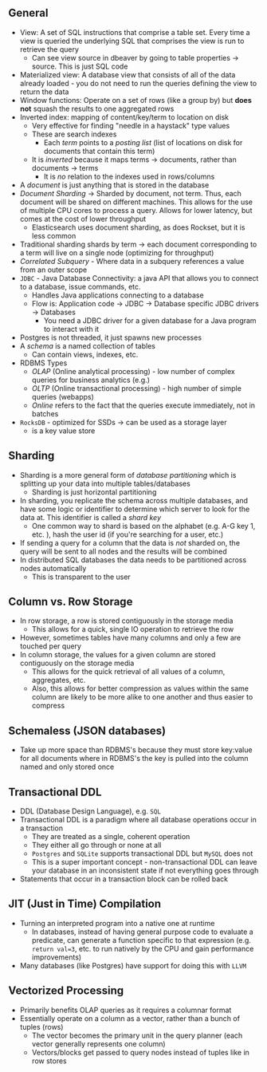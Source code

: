 ## General

- View: A set of SQL instructions that comprise a table set. Every time a view is queried the underlying SQL that comprises the view is run to retrieve the query
  - Can see view source in dbeaver by going to table properties -> source. This is just SQL code
- Materialized view: A database view that consists of all of the data already loaded - you do not need to run the queries defining the view to return the data
- Window functions: Operate on a set of rows (like a group by) but **does not** squash the results to one aggregated rows
- Inverted index: mapping of content/key/term to location on disk
  - Very effective for finding "needle in a haystack" type values
  - These are search indexes
    - Each *term* points to a *posting list* (list of locations on disk for documents that contain this term)
  -  It is *inverted* because it maps terms -> documents, rather than documents -> terms
     -  It is *no* relation to the indexes used in rows/columns
- A *document* is just anything that is stored in the database
- *Document Sharding* -> Sharded by document, not term. Thus, each document will be shared on different machines. This allows for the use of multiple CPU cores to process a query. Allows for lower latency, but comes at the cost of lower throughput
  - Elasticsearch uses document sharding, as does Rockset, but it is less common
- Traditional sharding shards by term -> each document corresponding to a term will live on a single node (optimizing for throughput)
- *Correlated Subquery* - Where data in a subquery references a value from an outer scope
- `JDBC` - Java Database Connectivity: a java API that allows you to connect to a database, issue commands, etc.
  - Handles Java applications connecting to a database
  - Flow is: Application code -> JDBC -> Database specific JDBC drivers -> Databases
    - You need a JDBC driver for a given database for a Java program to interact with it
- Postgres is not threaded, it just spawns new processes
- A *schema* is a named collection of tables
  - Can contain views, indexes, etc.
- RDBMS Types
  - *OLAP* (Online analytical processing) - low number of complex queries for business analytics (e.g.)
  - *OLTP* (Online transactional processing) - high number of simple queries (webapps)
  - *Online* refers to the fact that the queries execute immediately, not in batches
- `RocksDB` - optimized for SSDs -> can be used as a storage layer
  - is a key value store

## Sharding

- Sharding is a more general form of *database partitioning* which is splitting up your data into multiple tables/databases
  - Sharding is just horizontal partitioning 
- In sharding, you replicate the schema across multiple databases, and have some logic or identifier to determine which server
  to look for the data at. This identifier is called a *shard key*
  - One common way to shard is based on the alphabet (e.g. A-G key 1, etc. ), hash the user id (if you're searching for a user, etc.)
- If sending a query for a column that the data is *not* sharded on, the query will be sent to all nodes and the results will be combined
- In distributed SQL databases the data needs to be partitioned across nodes automatically
  - This is transparent to the user

## Column vs. Row Storage

- In row storage, a row is stored contiguously in the storage media
  - This allows for a quick, single IO operation to retrieve the row
- However, sometimes tables have many columns and only a few are touched per query
- In column storage, the values for a given column are stored contiguously on the storage media
  - This allows for the quick retrieval of all values of a column, aggregates, etc.
  - Also, this allows for better compression as values within the same column are likely to be more alike to one another and thus easier to compress

## Schemaless (JSON databases)

- Take up more space than RDBMS's because they must store key:value for all documents where in RDBMS's the key is pulled into the column named and only stored once


## Transactional DDL

- DDL (Database Design Language), e.g. `SQL`
- Transactional DDL is a paradigm where all database operations occur in a transaction
  - They are treated as a single, coherent operation
  - They either all go through or none at all
  - `Postgres` and `SQLite` supports transactional DDL but `MySQL` does not
  - This is a super important concept - non-transactional DDL can leave your database in an inconsistent state if not everything goes through
- Statements that occur in a transaction block can be rolled back


## JIT (Just in Time) Compilation

- Turning an interpreted program into a native one at runtime 
  - In databases, instead of having general purpose code to evaluate a predicate, can generate a function specific to that expression (e.g. `return val=3`, etc. to run natively by the CPU and gain performance improvements)
- Many databases (like Postgres) have support for doing this with `LLVM`

## Vectorized Processing 

- Primarily benefits OLAP queries as it requires a columnar format
- Essentially operate on a column as a vector, rather than a bunch of tuples (rows)
  - The vector becomes the primary unit in the query planner (each vector generally represents one column)
  - Vectors/blocks get passed to query nodes instead of tuples like in row stores
